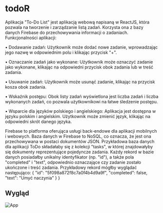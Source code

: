 # todoR
Aplikacja "To-Do List" jest aplikacją webową napisaną w ReactJS, która pozwala na tworzenie i zarządzanie listą zadań. Korzysta ona z bazy danych Firebase do przechowywania informacji o zadaniach.
Funkcjonalności aplikacji:

  •	Dodawanie zadań: Użytkownik może dodać nowe zadanie, wprowadzając jego nazwę w odpowiednim polu i klikając przycisk "+".

  •	Oznaczanie zadań jako wykonane: Użytkownik może oznaczyć zadanie jako wykonane, klikając na odpowiedni przycisk obok zadania lub w treść zadania.

  •	Usuwanie zadań: Użytkownik może usunąć zadanie, klikając na przycisk kosza obok zadania.

  •	Wskaźnik postępu: Obok listy zadań wyświetlona jest liczba zadań i liczba wykonanych zadań, co pozwala użytkownikowi na łatwe śledzenie postępu.

  •	Wsparcie dla języków polskiego i angielskiego: Aplikacja jest dostępna w języku polskim i angielskim. Użytkownik może zmienić język, klikając na odpowiedni skrót danego języka.

Firebase to platforma oferująca usługi back-endowe dla aplikacji mobilnych i webowych. 
Baza danych w Firebase to NoSQL, co oznacza, że jest ona przechowywana w postaci dokumentów JSON. 
Przykładowa baza danych dla aplikacji ToDo składałaby się z kolekcji "tasks", w której znajdowałyby się dokumenty reprezentujące pojedyncze zadania. 
Każdy rekord w bazie danych posiadałby unikalny identyfikator (np. "id"), a także pola "completed" i "text", odpowiednio oznaczające czy zadanie zostało ukończone i treść zadania. 
Przykładowy rekord mógłby wyglądać następująco: { "id": "5f098a872f8c7a0f4b4d9a9f", "completed": false, "text": "Umyć naczynia" }
}

## Wygląd ##
![App](https://i.imgur.com/nJJZBtV.png)
